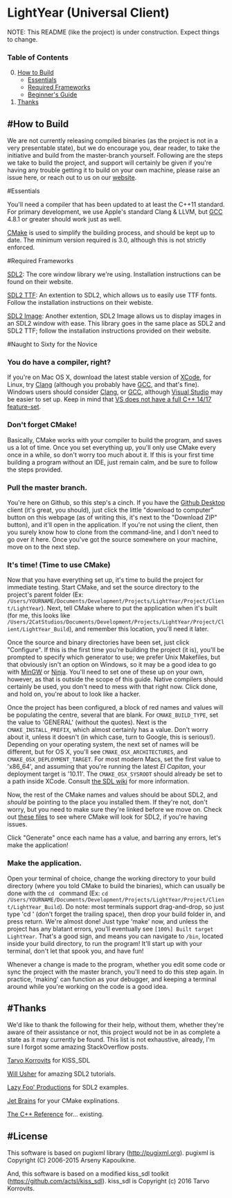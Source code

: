 # LightYear (Universal Client)

NOTE: This README (like the project) is under construction. Expect things to change.



### Table of Contents

0. [How to Build](#how-to-build)
	* [Essentials](#essentials)
	* [Required Frameworks](#required-frameworks)
	* [Beginner's Guide](#naught-to-sixty-for-the-novice)
1. [Thanks](#thanks)


#How to Build
---
We are not currently releasing compiled binaries (as the project is not in a very presentable state), but we do encourage you, dear reader, to take the initiative and build from the master-branch yourself. Following are the steps we take to build the project, and support will certainly be given if you're having any trouble getting it to build on your own machine, please raise an issue here, or reach out to us on our [website](https://2catstudios.github.io/main.html).

#Essentials

You'll need a compiler that has been updated to at least the C++11 standard. For primary development, we use Apple's standard Clang & LLVM, but [GCC](https://gcc.gnu.org) 4.8.1 or greater should work just as well.

[CMake](https://cmake.org) is used to simplify the building process, and should be kept up to date. The minimum version required is 3.0, although this is not strictly enforced.

#Required Frameworks

[SDL2](https://www.libsdl.org/download-2.0.php): The core window library we're using. Installation instructions can be found on their website.

[SDL2 TTF](https://www.libsdl.org/projects/SDL_ttf/): An extention to SDL2, which allows us to easily use TTF fonts. Follow the installation instructions on their webiste.

[SDL2 Image](https://www.libsdl.org/projects/SDL_image/): Another extention, SDL2 Image allows us to display images in an SDL2 window with ease. This library goes in the same place as SDL2 and SDL2 TTF; follow the installation instructions provided on their website.

#Naught to Sixty for the Novice
### You do have a compiler, right?
If you're on Mac OS X, download the latest stable version of [XCode](https://developer.apple.com/xcode/), for Linux, try [Clang](http://clang.llvm.org) (although you probably have [GCC](https://gcc.gnu.org), and that's fine). Windows users should consider [Clang](http://clang.llvm.org), or [GCC](https://gcc.gnu.org), although [Visual Studio](https://www.visualstudio.com) may be easier to set up. Keep in mind that [VS does not have a full C++ 14/17 feature-set](https://msdn.microsoft.com/en-us/library/hh567368.aspx).

### Don't forget CMake!
Basically, CMake works with your compiler to build the program, and saves us a lot of time. Once you set everything up, you'll only use CMake every once in a while, so don't worry too much about it. If this is your first time building a program without an IDE, just remain calm, and be sure to follow the steps provided.

### Pull the master branch.
You're here on Github, so this step's a cinch. If you have the [Github Desktop](https://desktop.github.com) client (it's great, you should), just click the little "download to computer" button on this webpage (as of writing this, it's next to the "Download ZIP" button), and it'll open in the application. If you're not using the client, then you surely know how to clone from the command-line, and I don't need to go over it here. Once you've got the source somewhere on your machine, move on to the next step.

### It's time! (Time to use CMake)
Now that you have everything set up, it's time to build the project for immediate testing. Start CMake, and set the source directory to the project's parent folder (Ex: `/Users/YOURNAME/Documents/Development/Projects/LightYear/Project/Client/LightYear`). Next, tell CMake where to put the application when it's built (for me, this looks like `/Users/2CatStudios/Documents/Development/Projects/LightYear/Project/Client/LightYear_Build`), and remember this location, you'll need it later.

Once the source and binary directories have been set, just click "Configure". If this is the first time you're building the project (it is), you'll be prompted to specify which generator to use; we prefer Unix Makefiles, but that obviously isn't an option on Windows, so it may be a good idea to go with [MinGW](http://www.mingw.org) or [Ninja](https://ninja-build.org). You'll need to set one of these up on your own, however, as that is outside the scope of this guide. Native compilers should certainly be used, you don't need to mess with that right now. Click done, and hold on, you're about to look like a hacker.

Once the project has been configured, a block of red names and values will be populating the centre, several that are blank. For `CMAKE_BUILD_TYPE`, set the value to 'GENERAL' (without the quotes). Next is the `CMAKE_INSTALL_PREFIX`, which almost certainly has a value. Don't worry about it, unless it doesn't (in which case, turn to Google, this is serious!). Depending on your operating system, the next set of names will be different, but for OS X, you'll see `CMAKE_OSX_ARCHITECTURES`, and `CMAKE_OSX_DEPLOYMENT_TARGET`. For most modern Macs, set the first value to 'x86_64', and assuming that you're running the latest *El Capitan*, your deployment target is '10.11'. The `CMAKE_OSX_SYSROOT` should already be set to a path inside XCode. Consult [the SDL wiki](https://wiki.libsdl.org/FAQMacOSX) for more information.

Now, the rest of the CMake names and values should be about SDL2, and *should* be pointing to the place you installed them. If they're not, don't worry, but you need to make sure they're linked before we move on. Check out [these files](https://github.com/2CatStudios/LightYear/tree/master/Project/Universal/LightYear/cmake) to see where CMake will look for SDL2, if you're having issues.

Click "Generate" once each name has a value, and barring any errors, let's make the application!

### Make the application.
Open your terminal of choice, change the working directory to your build directory (where you told CMake to build the binaries), which can usually be done with the `cd ` command (Ex: `cd /Users/YOURNAME/Documents/Development/Projects/LightYear/Project/Client/LightYear_Build`). Do note: most terminals support drag-and-drop, so just type 'cd ' (don't forget the trailing space), then drop your build folder in, and press return. We're almost done! Just type 'make' now, and unless the project has any blatant errors, you'll eventually see `[100%] Built target LightYear`. That's a good sign, and means you can navigate to `/bin`, located inside your build directory, to run the program! It'll start up with your terminal, don't let that spook you, and have fun!

Whenever a change is made to the program, whether you edit some code or sync the project with the master branch, you'll need to do this step again. In practice, 'making' can function as your debugger, and keeping a terminal around while you're working on the code is a good idea.


#Thanks
---
We'd like to thank the following for their help, without them, whether they're aware of their assistance or not, this project would not be in as complete a state as it may currently be found. This list is not exhaustive, already, I'm sure I forgot some amazing StackOverflow posts.

[Tarvo Korrovits](https://github.com/actsl/kiss_sdl) for KISS_SDL

[Will Usher](http://www.willusher.io) for amazing SDL2 tutorials.

[Lazy Foo' Productions](http://lazyfoo.net) for SDL2 examples.

[Jet Brains](https://www.jetbrains.com) for your CMake explinations.

[The C++ Reference](http://en.cppreference.com/w/) for... existing.


#License
---
This software is based on pugixml library (http://pugixml.org).
pugixml is Copyright (C) 2006-2015 Arseny Kapoulkine.

And, this software is based on a modified kiss\_sdl toolkit (https://github.com/actsl/kiss_sdl).
kiss\_sdl is Copyright (c) 2016 Tarvo Korrovits. 
